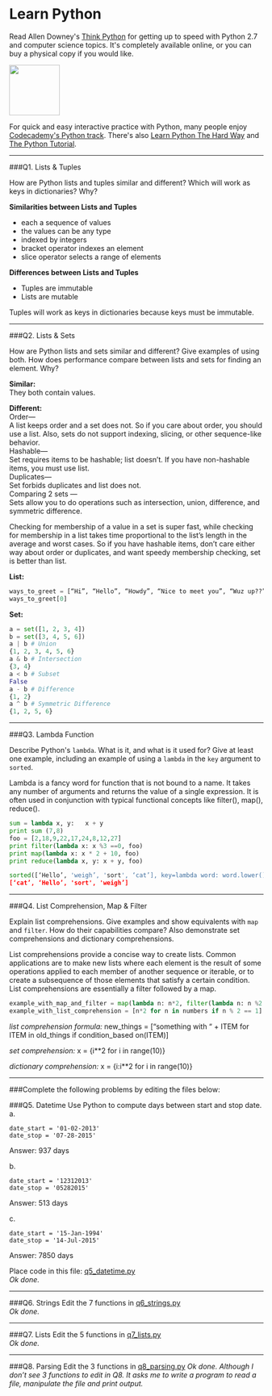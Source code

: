 # Learn Python

Read Allen Downey's [Think Python](http://www.greenteapress.com/thinkpython/) for getting up to speed with Python 2.7 and computer science topics. It's completely available online, or you can buy a physical copy if you would like.

<a href="http://www.greenteapress.com/thinkpython/"><img src="img/think_python.png" style="width: 100px;" target="_blank"></a>

For quick and easy interactive practice with Python, many people enjoy [Codecademy's Python track](http://www.codecademy.com/en/tracks/python). There's also [Learn Python The Hard Way](http://learnpythonthehardway.org/book/) and [The Python Tutorial](https://docs.python.org/2/tutorial/).

---

###Q1. Lists &amp; Tuples

How are Python lists and tuples similar and different? Which will work as keys in dictionaries? Why?

**Similarities between Lists and Tuples**  
- each a sequence of values   
- the values can be any type  
- indexed by integers   
- bracket operator indexes an element
- slice operator selects a range of elements  

**Differences between Lists and Tuples**  
- Tuples are immutable  
- Lists are mutable  
  
Tuples will work as keys in dictionaries because keys must be immutable.  

---

###Q2. Lists &amp; Sets

How are Python lists and sets similar and different? Give examples of using both. How does performance compare between lists and sets for finding an element. Why?

**Similar:**  
They both contain values. 

**Different:**  
Order—  
A list keeps order and a set does not. So if you care about order, you should use a list. Also, sets do not support indexing, slicing, or other sequence-like behavior.  
Hashable—  
Set requires items to be hashable; list doesn’t. If you have non-hashable items, you must use list.  
Duplicates—  
Set forbids duplicates and list does not.  
Comparing 2 sets —  
Sets allow you to do operations such as intersection, union, difference, and symmetric difference. 

Checking for membership of a value in a set is super fast, while checking for membership in a list takes time proportional to the list’s length in the average and worst cases. So if you have hashable items, don’t care either way about order or duplicates, and want speedy membership checking, set is better than list.

**List:**  
```python  
ways_to_greet = [“Hi”, “Hello”, “Howdy”, “Nice to meet you”, “Wuz up??”]
ways_to_greet[0]
```

**Set:**
```python
a = set([1, 2, 3, 4])
b = set([3, 4, 5, 6])
a | b # Union
{1, 2, 3, 4, 5, 6}
a & b # Intersection
{3, 4}
a < b # Subset
False
a - b # Difference
{1, 2}
a ^ b # Symmetric Difference
{1, 2, 5, 6}
```  
---

###Q3. Lambda Function

Describe Python's `lambda`. What is it, and what is it used for? Give at least one example, including an example of using a `lambda` in the `key` argument to `sorted`.

Lambda is a fancy word for function that is not bound to a name.  It takes any number of arguments and returns the value of a single expression. It is often used in conjunction with typical functional concepts like filter(), map(), reduce().

```python
sum = lambda x, y:   x + y
print sum (7,8)
foo = [2,18,9,22,17,24,8,12,27]
print filter(lambda x: x %3 ==0, foo)
print map(lambda x: x * 2 + 10, foo)
print reduce(lambda x, y: x + y, foo)

sorted([‘Hello’, 'weigh’, 'sort', ‘cat’], key=lambda word: word.lower())
[‘cat’, ‘Hello’, 'sort', 'weigh’]
```
---

###Q4. List Comprehension, Map &amp; Filter

Explain list comprehensions. Give examples and show equivalents with `map` and `filter`. How do their capabilities compare? Also demonstrate set comprehensions and dictionary comprehensions.

List comprehensions provide a concise way to create lists. Common applications are to make new lists where each element is the result of some operations applied to each member of another sequence or iterable, or to create a subsequence of those elements that satisfy a certain condition. List comprehensions are essentially a filter followed by a map.
```python
example_with_map_and_filter = map(lambda n: n*2, filter(lambda n: n %2 == 1, numbers))
example_with_list_comprehension = [n*2 for n in numbers if n % 2 == 1]
```

*list comprehension formula:*
new_things = [“something with “ + ITEM for ITEM in old_things if condition_based on(ITEM)]

*set comprehension:*
x = {i**2 for i in range(10)}

*dictionary comprehension:*
x = {i:i**2 for i in range(10)}

---

###Complete the following problems by editing the files below:

###Q5. Datetime
Use Python to compute days between start and stop date.   
a.  

```
date_start = '01-02-2013'    
date_stop = '07-28-2015'
```
Answer: 937 days

b.  
```
date_start = '12312013'  
date_stop = '05282015'  
```

Answer: 513 days

c.  
```
date_start = '15-Jan-1994'      
date_stop = '14-Jul-2015'  
```

Answer: 7850 days

Place code in this file: [q5_datetime.py](python/q5_datetime.py)  
*Ok done.*

---

###Q6. Strings
Edit the 7 functions in [q6_strings.py](python/q6_strings.py)  
*Ok done.*

---

###Q7. Lists
Edit the 5 functions in [q7_lists.py](python/q7_lists.py)  
*Ok done.*

---

###Q8. Parsing
Edit the 3 functions in [q8_parsing.py](python/q8_parsing.py) 
*Ok done. Although I don’t see 3 functions to edit in Q8. It asks me to write a program to read a file, manipulate the file and print output.*

